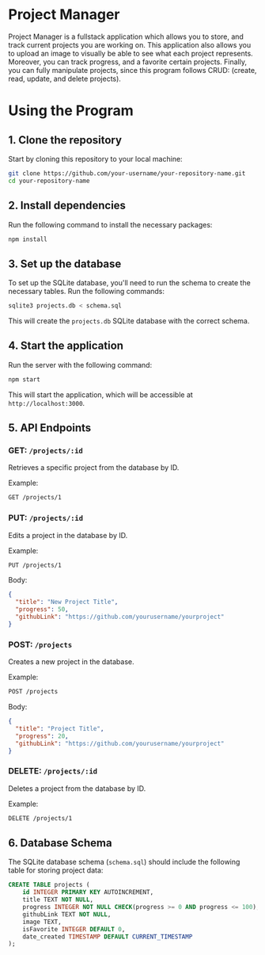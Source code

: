 # Project Manager

Project Manager is a fullstack application which allows you to store, and track current projects you are working on. This application also allows you to upload an image to visually be able to see what each project represents. Moreover, you can track progress, and a favorite certain projects. Finally, you can fully manipulate projects, since this program follows CRUD: (create, read, update, and delete projects).

# Using the Program

## 1. Clone the repository

Start by cloning this repository to your local machine:

```bash
git clone https://github.com/your-username/your-repository-name.git
cd your-repository-name
```

## 2. Install dependencies

Run the following command to install the necessary packages:

```bash
npm install
```

## 3. Set up the database

To set up the SQLite database, you'll need to run the schema to create the necessary tables. Run the following commands:

```bash
sqlite3 projects.db < schema.sql
```

This will create the `projects.db` SQLite database with the correct schema.

## 4. Start the application

Run the server with the following command:

```bash
npm start
```

This will start the application, which will be accessible at `http://localhost:3000`.

## 5. API Endpoints

### GET: `/projects/:id`

Retrieves a specific project from the database by ID.

Example:

```bash
GET /projects/1
```

### PUT: `/projects/:id`

Edits a project in the database by ID.

Example:

```bash
PUT /projects/1
```

Body:

```json
{
  "title": "New Project Title",
  "progress": 50,
  "githubLink": "https://github.com/yourusername/yourproject"
}
```

### POST: `/projects`

Creates a new project in the database.

Example:

```bash
POST /projects
```

Body:

```json
{
  "title": "Project Title",
  "progress": 20,
  "githubLink": "https://github.com/yourusername/yourproject"
}
```

### DELETE: `/projects/:id`

Deletes a project from the database by ID.

Example:

```bash
DELETE /projects/1
```

## 6. Database Schema

The SQLite database schema (`schema.sql`) should include the following table for storing project data:

```sql
CREATE TABLE projects (
    id INTEGER PRIMARY KEY AUTOINCREMENT,
    title TEXT NOT NULL,
    progress INTEGER NOT NULL CHECK(progress >= 0 AND progress <= 100),
    githubLink TEXT NOT NULL,
    image TEXT,
    isFavorite INTEGER DEFAULT 0,
    date_created TIMESTAMP DEFAULT CURRENT_TIMESTAMP
);
```

